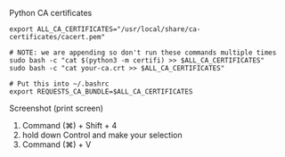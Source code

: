 Python CA certificates

```
export ALL_CA_CERTIFICATES="/usr/local/share/ca-certificates/cacert.pem"

# NOTE: we are appending so don't run these commands multiple times
sudo bash -c "cat $(python3 -m certifi) >> $ALL_CA_CERTIFICATES"
sudo bash -c "cat your-ca.crt >> $ALL_CA_CERTIFICATES"

# Put this into ~/.bashrc
export REQUESTS_CA_BUNDLE=$ALL_CA_CERTIFICATES
````

Screenshot (print screen)

1. Command (⌘) + Shift + 4
1. hold down Control and make your selection
1. Command (⌘) +  V
